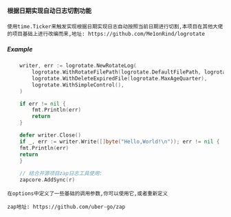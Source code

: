 #### 根据日期实现自动日志切割功能
`使用time.Ticker来触发实现根据日期实现日志自动按照当前日期进行切割,本项目在其他大佬的项目基础上进行改编而来,地址: https://github.com/Me1onRind/logrotate`

##### Example
```go
	writer, err := logrotate.NewRotateLog(
		logrotate.WithRotateFilePath(logrotate.DefaultFilePath, logrotate.DefaultFileName),
		logrotate.WithDeleteExpiredFile(logrotate.MaxAgeQuarter),
		logrotate.WithSimpleControl(),
	)

    if err != nil {
        fmt.Println(err)
        return
    }

    defer writer.Close()
    if _, err := writer.Write([]byte("Hello,World!\n")); err != nil {
    fmt.Println(err)
    return
    }
	
	// 结合开源项目zap日志工具使用:
	zapcore.AddSync(r)

```

`在options中定义了一些基础的调用参数,你可以使用它,或者重新定义`

`zap地址: https://github.com/uber-go/zap`